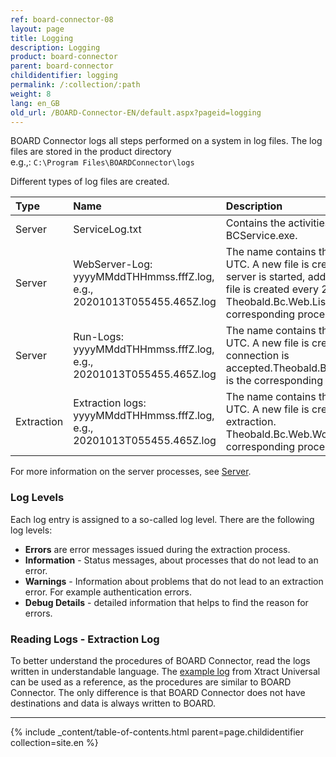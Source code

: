 ```yaml
---
ref: board-connector-08
layout: page
title: Logging
description: Logging
product: board-connector
parent: board-connector
childidentifier: logging
permalink: /:collection/:path
weight: 8
lang: en_GB
old_url: /BOARD-Connector-EN/default.aspx?pageid=logging
---
```

BOARD Connector logs all steps performed on a system in log files. 
The log files are stored in the product directory <br>
e.g.,: `C:\Program Files\BOARDConnector\logs`

Different types of log files are created.


|Type | Name | Description | Location path |
|:------ | :------ |:--- | :--- |
|Server| ServiceLog.txt | Contains the activities of BCService.exe.| `C:ProgramFiles\BOARD Connector\logs` |
|Server| WebServer-Log: yyyyMMddTHHmmss.fffZ.log, e.g., 20201013T055455.465Z.log  | The name contains the timestamp in UTC. A new file is created when the server is started, additionally a new log file is created every 24 hours. Theobald.Bc.Web.Listener.exe is the corresponding process.| `C:ProgramFiles\BOARD Connector\logs\servers\web\listener` |
|Server| Run-Logs: yyyyMMddTHHmmss.fffZ.log, e.g., 20201013T055455.465Z.log  | The name contains the timestamp in UTC. A new file is created when a TCP connection is accepted.Theobald.Bc.Web.Worker.exe is the corresponding process.| `C:ProgramFiles\BOARD Connector\logs\server\web\worker` |  
|Extraction| Extraction logs: yyyyMMddTHHmmss.fffZ.log, e.g., 20201013T055455.465Z.log | The name contains the timestamp in UTC. A new file is created to start an extraction. Theobald.Bc.Web.Worker.exe is the corresponding process.| `C:\Program Files\BOARDConnector\logs\extractions\[Name_der_Extaktion]`|

For more information on the server processes, see [Server](./server).

### Log Levels
Each log entry is assigned to a so-called log level. There are the following log levels:

- **Errors** are error messages issued during the extraction process.
- **Information** - Status messages, about processes that do not lead to an error.
- **Warnings** - Information about problems that do not lead to an extraction error. For example authentication errors.
- **Debug Details** - detailed information that helps to find the reason for errors.

### Reading Logs - Extraction Log

To better understand the procedures of BOARD Connector, read the logs written in understandable language.
The [example log](https://help.theobald-software.com/en/xtract-universal/logging#reading-logs---extraction-log) from Xtract Universal can be used as a reference, as the procedures are similar to BOARD Connector. 
The only difference is that BOARD Connector does not have destinations and data is always written to BOARD. 

*****
{% include _content/table-of-contents.html parent=page.childidentifier collection=site.en %}